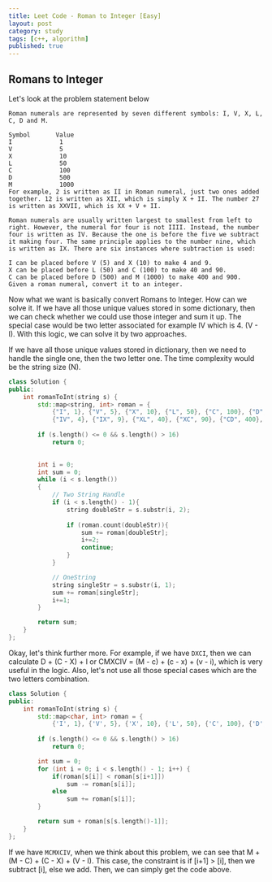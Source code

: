 ```yaml
---
title: Leet Code - Roman to Integer [Easy]
layout: post
category: study
tags: [c++, algorithm]
published: true
---
```


## Romans to Integer

Let's look at the problem statement below

```
Roman numerals are represented by seven different symbols: I, V, X, L, C, D and M.

Symbol       Value
I             1
V             5
X             10
L             50
C             100
D             500
M             1000
For example, 2 is written as II in Roman numeral, just two ones added together. 12 is written as XII, which is simply X + II. The number 27 is written as XXVII, which is XX + V + II.

Roman numerals are usually written largest to smallest from left to right. However, the numeral for four is not IIII. Instead, the number four is written as IV. Because the one is before the five we subtract it making four. The same principle applies to the number nine, which is written as IX. There are six instances where subtraction is used:

I can be placed before V (5) and X (10) to make 4 and 9. 
X can be placed before L (50) and C (100) to make 40 and 90. 
C can be placed before D (500) and M (1000) to make 400 and 900.
Given a roman numeral, convert it to an integer.
```

Now what we want is basically convert Romans to Integer. How can we solve it. If we have all those unique values stored in some dictionary, then we can check whether we could use those integer and sum it up. The special case would be two letter associated for example IV which is 4. (V - I). With this logic, we can solve it by two approaches.

If we have all those unique values stored in dictionary, then we need to handle the single one, then the two letter one. The time complexity would be the string size (N).
```c++
class Solution {
public:
    int romanToInt(string s) {
        std::map<string, int> roman = {
            {"I", 1}, {"V", 5}, {"X", 10}, {"L", 50}, {"C", 100}, {"D", 500}, {"M", 1000}, 
            {"IV", 4}, {"IX", 9}, {"XL", 40}, {"XC", 90}, {"CD", 400}, {"CM", 900}};
        
        if (s.length() <= 0 && s.length() > 16)
            return 0;
    

        int i = 0;
        int sum = 0;
        while (i < s.length())
        {
            // Two String Handle
            if (i < s.length() - 1){
                string doubleStr = s.substr(i, 2);
                
                if (roman.count(doubleStr)){
                    sum += roman[doubleStr];
                    i+=2;
                    continue;
                }
            }

            // OneString
            string singleStr = s.substr(i, 1);
            sum += roman[singleStr];
            i+=1;
        }

        return sum;
    }
};
```

Okay, let's think further more. For example, if we have `DXCI`, then we can calculate D + (C - X) + I or CMXCIV = (M - c) + (c - x) + (v - i), which is very useful in the logic. Also, let's not use all those special cases which are the two letters combination.

```c++
class Solution {
public:
    int romanToInt(string s) {
        std::map<char, int> roman = {
            {'I', 1}, {'V', 5}, {'X', 10}, {'L', 50}, {'C', 100}, {'D', 500}, {'M', 1000}};
        
        if (s.length() <= 0 && s.length() > 16)
            return 0;

        int sum = 0;
        for (int i = 0; i < s.length() - 1; i++) {
            if(roman[s[i]] < roman[s[i+1]])
                sum -= roman[s[i]];
            else
                sum += roman[s[i]];
        }

        return sum + roman[s[s.length()-1]];
    }
};
```

If we have `MCMXCIV`, when we think about this problem, we can see that M + (M - C) + (C - X) + (V - I). This case, the constraint is if [i+1] > [i], then we subtract [i], else we add. Then, we can simply get the code above.